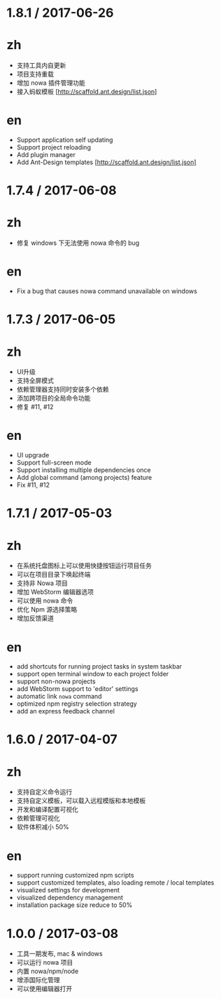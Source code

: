 1.8.1 / 2017-06-26
==================
# zh
* 支持工具内自更新
* 项目支持重载
* 增加 nowa 插件管理功能
* 接入蚂蚁模板 [http://scaffold.ant.design/list.json]

# en
* Support application self updating
* Support project reloading
* Add plugin manager
* Add Ant-Design templates [http://scaffold.ant.design/list.json]

1.7.4 / 2017-06-08
==================
# zh
* 修复 windows 下无法使用 nowa 命令的 bug

# en
* Fix a bug that causes nowa command unavailable on windows

1.7.3 / 2017-06-05
==================

# zh
* UI升级
* 支持全屏模式
* 依赖管理器支持同时安装多个依赖
* 添加跨项目的全局命令功能
* 修复 #11, #12

# en
* UI upgrade
* Support full-screen mode 
* Support installing multiple dependencies once
* Add global command (among projects) feature
* Fix #11, #12

1.7.1 / 2017-05-03
==================

# zh
* 在系统托盘图标上可以使用快捷按钮运行项目任务
* 可以在项目目录下唤起终端
* 支持非 Nowa 项目
* 增加 WebStorm 编辑器选项
* 可以使用 nowa 命令
* 优化 Npm 源选择策略
* 增加反馈渠道

# en
* add shortcuts for running project tasks in system taskbar
* support open terminal window to each project folder
* support non-nowa projects
* add WebStorm support to 'editor' settings
* automatic link `nowa` command
* optimized npm registry selection strategy
* add an express feedback channel

1.6.0 / 2017-04-07
==================

# zh
* 支持自定义命令运行
* 支持自定义模板，可以载入远程模版和本地模板
* 开发和编译配置可视化
* 依赖管理可视化
* 软件体积减小 50% 
# en
* support running customized npm scripts
* support customized templates, also loading remote / local templates
* visualized settings for development
* visualized dependency management
* installation package size reduce to 50%

1.0.0 / 2017-03-08
==================

* 工具一期发布, mac & windows
* 可以运行 nowa 项目
* 内置 nowa/npm/node
* 增添国际化管理
* 可以使用编辑器打开
